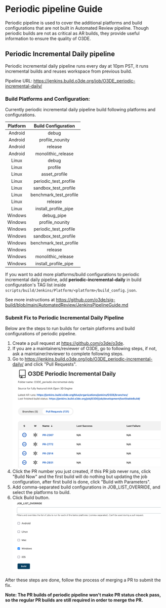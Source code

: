 # Periodic pipeline Guide

Periodic pipeline is used to cover the additional platforms and build configurations that are not built in Automated Review pipeline. Though periodic builds are not as critical as AR builds, they provide useful information to ensure the quality of O3DE.

## Periodic Incremental Daily pipeline

Periodic incremental daily pipeline runs every day at 10pm PST, it runs incremental builds and reuses workspace from previous build.

Pipeline URL: https://jenkins.build.o3de.org/job/O3DE_periodic-incremental-daily/

### Build Platforms and Configuration:

Currently periodic incremental daily pipeline build following platforms and configurations.

| Platform  | Build Configuration |
| :---: | :---: |
| Android  | debug  |
| Android  | profile_nounity  |
| Android  | release  |
| Android  | monolithic_release  |
| Linux  | debug  |
| Linux  | profile  |
| Linux  | asset_profile  |
| Linux  | periodic_test_profile  |
| Linux  | sandbox_test_profile  |
| Linux  | benchmark_test_profile  |
| Linux  | release  |
| Linux  | install_profile_pipe  |
| Windows  | debug_pipe  |
| Windows  | profile_nounity  |
| Windows  | periodic_test_profile  |
| Windows  | sandbox_test_profile  |
| Windows  | benchmark_test_profile  |
| Windows  | release  |
| Windows  | monolithic_release  |
| Windows  | install_profile_pipe  |

If you want to add more platforms/build configurations to periodic incremental daily pipeline, add **periodic-incremental-daily** in build configuration's TAG list inside `scripts/build/Jenkins/Platform/<platform>/build_config.json`.

See more instructions at https://github.com/o3de/sig-build/blob/main/AutomatedReview/JenkinsPipelineGuide.md

### Submit Fix to Periodic Incremental Daily Pipeline

Below are the steps to run builds for certain platforms and build configurations of periodic pipeline. 

1. Create a pull request at https://github.com/o3de/o3de.
2. If you are a maintainers/reviewer of O3DE, go to following steps, if not, ask a maintainer/reviewer to complete following steps. 
3. Go to https://jenkins.build.o3de.org/job/O3DE_periodic-incremental-daily/ and click "Pull Requests".
   ![pull request](./images/periodic_pipeline_1.png)
4. Click the PR number you just created, if this PR job never runs, click "Build Now" and the first build will do nothing but updating the job configuration, after first build is done, click "Build with Parameters".
5. Add comma-separated build configurations in JOB_LIST_OVERRIDE, and select the platforms to build.
6. Click Build button.
![override_job_list](./images/periodic_pipeline_2.png)

After these steps are done, follow the process of merging a PR to submit the fix.

**Note: The PR builds of periodic pipeline won't make PR status check pass, so the regular PR builds are still required in order to merge the PR.**
